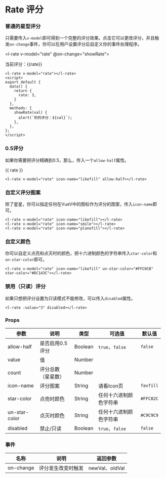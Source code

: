 # Rate 评分
### 普通的星型评分

只需要传入`v-model`即可得到一个完整的评分效果。点击它可以更改评分，并且触发`on-change`事件，你可以在用户设置评分后自定义你的事件处理程序。

<l-rate v-model="rate" @on-change="showRate"></l-rate>

当前评分：{{rate}}

<script>
export default {
  data() {
    return {
      rate: 3,
    }
  },
  methods: {
    showRate(val) {
      alert(`你的评分：${val}`);
    },
  },
};
</script>

```vue
<l-rate v-model="rate"></l-rate>
<script>
export default {
  data() {
    return {
      rate: 3,
    }
  },
  methods: {
    showRate(val) {
      alert(`你的评分：${val}`);
    },
  },
};
</script>
```

### 0.5评分
如果你需要把评分精确到0.5，那么，传入一个`allow-half`属性。

<l-rate v-model="rate" icon-name="likefill" allow-half></l-rate>
{{ rate }}

```vue
<l-rate v-model="rate" icon-name="likefill" allow-half></l-rate>
```

### 自定义评分图案
除了星星，你可以指定任何在VueV中的图标作为评分的图案，传入`icon-name`即可。

<l-rate v-model="rate" icon-name="likefill"></l-rate>

<l-rate v-model="rate" icon-name="smile"></l-rate>

<l-rate v-model="rate" icon-name="planefill"></l-rate>

```vue
<l-rate v-model="rate" icon-name="likefill"></l-rate>
<l-rate v-model="rate" icon-name="smile"></l-rate>
<l-rate v-model="rate" icon-name="planefill"></l-rate>
```

### 自定义颜色
你可以自定义点亮和点灭时的颜色，把十六进制颜色的字符串传入`star-color`和`un-star-color`即可。

<l-rate v-model="rate" icon-name="likefill" un-star-color="#FFC0CB" star-color="#DC143C"></l-rate>

```vue
<l-rate v-model="rate" icon-name="likefill" un-star-color="#FFC0CB" star-color="#DC143C"></l-rate>
```

### 禁用（只读）评分
如果只想把评分设置为只读模式不能修改，可以传入`disabled`属性。

<l-rate :value="3" disabled></l-rate>

```vue
<l-rate :value="3" disabled></l-rate>
```

### Props
| 参数 | 说明 | 类型 | 可选值 | 默认值 |
|---|---|---|---|---|
|allow-half| 是否启用0.5评分 | Boolean | `true`、`false` |`false` |
|value| 值 | Number |  |  |
|count| 评分总数（星星数） | Number | |
|icon-name| 评分图案 | String | 请看Icon页 | `favfill` |
|star-color| 点亮时颜色 | String | 任何十六进制颜色字符串 |`#FFC82C` |
|un-star-color| 点灭时颜色 | String | 任何十六进制颜色字符串 |`#C9C9C9` |
|disabled| 禁止/只读 | Boolean | `true`、`false` | `false` |

### 事件
| 名称 | 说明 | 返回参数 |
| --- | --- | --- |
| on-change | 评分发生改变时触发 | newVal、oldVal |